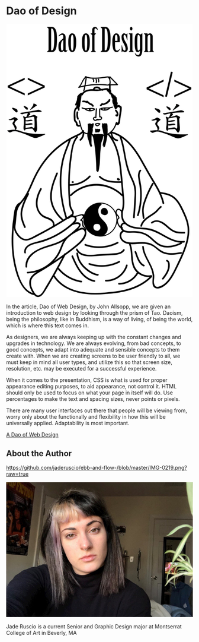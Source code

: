 # **Dao of Design**

![Ebb and Flow](https://github.com/jaderuscio/ebb-and-flow-/blob/master/DAO.png?raw=true)

In the article, Dao of Web Design, by John Allsopp, we are given an introduction to web design by looking through the prism of Tao. Daoism, being the philosophy, like in Buddhism, is a way of living, of being the world, which is where this text comes in. 

As designers, we are always keeping up with the constant changes and upgrades in technology. We are always evolving, from bad concepts, to good concepts, we adapt into adequate and sensible concepts to them create with. 
When we are creating screens to be user friendly to all, we must keep in mind all user types, and utilize this so that screen size, resolution, etc. may be executed for a successful experience. 

When it comes to the presentation, CSS is what is used for proper appearance editing purposes, to aid appearance, not control it. HTML should only be used to focus on what your page in itself will do. Use percentages to make the text and spacing sizes, never points or pixels. 

There are many user interfaces out there that people will be viewing from, worry only about the functionally and flexibility in how this will be universally applied. Adaptability is most important.

[A Dao of Web Design](https://alistapart.com/article/dao)

## **About the Author**

https://github.com/jaderuscio/ebb-and-flow-/blob/master/IMG-0219.png?raw=true

![selfie](https://github.com/jaderuscio/ebb-and-flow-/blob/master/IMG-0219.png?raw=true)

Jade Ruscio is a current Senior and Graphic Design major at Montserrat College of Art in Beverly, MA 
